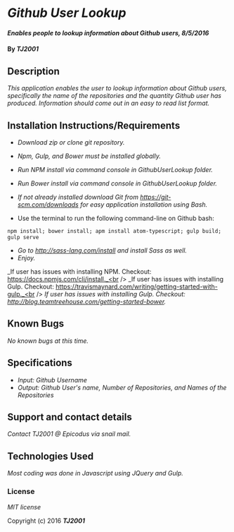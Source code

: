 # _Github User Lookup_

#### _Enables people to lookup information about Github users, 8/5/2016_

#### By _**TJ2001**_

## Description

_This application enables the user to lookup information about Github users, specifically the name of the repositories and the quantity Github user has produced. Information should come out in an easy to read list format._

## Installation Instructions/Requirements

* _Download zip or clone git repository._
* _Npm, Gulp, and Bower must be installed globally._
* _Run NPM install via command console in GithubUserLookup folder._
* _Run Bower install via command console in GithubUserLookup folder._
* _If not already installed download Git from https://git-scm.com/downloads for easy application installation using Bash._

* Use the terminal to run the following command-line on Github bash:
```
npm install; bower install; apm install atom-typescript; gulp build; gulp serve
```
* _Go to http://sass-lang.com/install and install Sass as well._
* _Enjoy._

_If user has issues with installing NPM. Checkout: https://docs.npmjs.com/cli/install._<br />
_If user has issues with installing Gulp. Checkout: https://travismaynard.com/writing/getting-started-with-gulp._<br />
_If user has issues with installing Gulp. Checkout: http://blog.teamtreehouse.com/getting-started-bower._

## Known Bugs

_No known bugs at this time._

## Specifications

* _Input: Github Username_
* _Output: Github User's name, Number of Repositories, and Names of the Repositories_

## Support and contact details

_Contact TJ2001 @ Epicodus via snail mail._

## Technologies Used

_Most coding was done in Javascript using JQuery and Gulp._

### License

*MIT license*

Copyright (c) 2016 **_TJ2001_**
